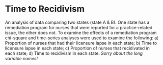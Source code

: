# Time to Recidivism
An analysis of data comparing two states (state A & B). One state has a remediation program for nurses that were reported for a practice-related issue, the other does not. To examine the effects of a remediation program chi-square and time-series analyses were used to examine the following:
a) Proportion of nurses that had their licensure lapse in each state;
b) Time to licensure lapse in each state;
c) Proportion of nurses that recidivated in each state;
d) Time to recidivism in each state.
*Sorry about the long variable names!*
